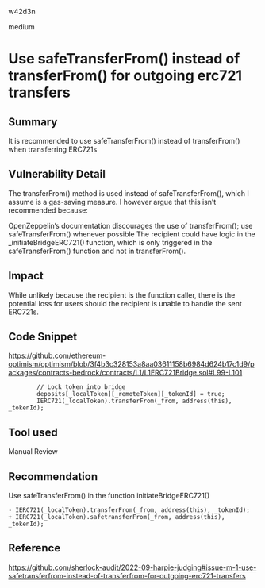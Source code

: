 w42d3n

medium

# Use safeTransferFrom() instead of transferFrom() for outgoing erc721 transfers

## Summary

It is recommended to use safeTransferFrom() instead of transferFrom() when transferring ERC721s 

## Vulnerability Detail

The transferFrom() method is used instead of safeTransferFrom(), which I assume is a gas-saving measure. I however argue that this isn’t recommended because:

OpenZeppelin’s documentation discourages the use of transferFrom(); use safeTransferFrom() whenever possible
The recipient could have logic in the _initiateBridgeERC721() function, which is only triggered in the safeTransferFrom() function and not in transferFrom().

## Impact

While unlikely because the recipient is the function caller, there is the potential loss for users should the recipient is unable to handle the sent ERC721s.

## Code Snippet

https://github.com/ethereum-optimism/optimism/blob/3f4b3c328153a8aa03611158b6984d624b17c1d9/packages/contracts-bedrock/contracts/L1/L1ERC721Bridge.sol#L99-L101

```solidity
        // Lock token into bridge
        deposits[_localToken][_remoteToken][_tokenId] = true;
        IERC721(_localToken).transferFrom(_from, address(this), _tokenId);
```


## Tool used

Manual Review

## Recommendation

Use safeTransferFrom() in the function initiateBridgeERC721()

```solidity
- IERC721(_localToken).transferFrom(_from, address(this), _tokenId);
+ IERC721(_localToken).safetransferFrom(_from, address(this), _tokenId);
```

## Reference

https://github.com/sherlock-audit/2022-09-harpie-judging#issue-m-1-use-safetransferfrom-instead-of-transferfrom-for-outgoing-erc721-transfers
